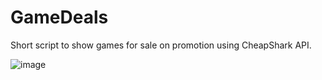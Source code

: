 # GameDeals
Short script to show games for sale on promotion using CheapShark API.

![image](https://github.com/user-attachments/assets/cc311942-cdff-40c4-87e1-98aa65f90de9)
